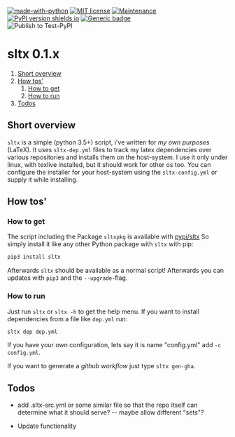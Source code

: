 [![made-with-python](https://img.shields.io/badge/Made%20with-Python-1f425f.svg)](https://www.python.org/) [![MIT license](https://img.shields.io/badge/License-MIT-blue.svg)](https://lbesson.mit-license.org/) [![Maintenance](https://img.shields.io/badge/Maintained%3F-yes-green.svg)](https://github.com/EagleoutIce/sltx/graphs/commit-activity) [![PyPI version shields.io](https://img.shields.io/pypi/v/sltx.svg)](https://pypi.python.org/pypi/sltx/)
[![Generic badge](https://img.shields.io/badge/Status-WIP-purple.svg)](https://github.com/EagleoutIce/sltx)  
![Publish to Test-PyPI](https://github.com/EagleoutIce/sltx/workflows/Publish%20to%20Test-PyPI/badge.svg)

# sltx 0.1.x

1. [Short overview](#short-overview)
2. [How tos'](#how-tos)
   1. [How to get](#how-to-get)
   2. [How to run](#how-to-run)
3. [Todos](#todos)

## Short overview

`sltx` is a simple (python 3.5+) script, i've written for *my own purposes* (LaTeX).
It uses `sltx-dep.yml` files to track my latex dependencies over various repositories and installs them on the host-system.
I use it only under linux, with texlive installed, but it should work for other os too.
You can configure the installer for your host-system using the `sltx-config.yml` or supply it while installing.

## How tos'

### How to get

The script including the Package `sltxpkg` is available with [pypi/sltx](https://pypi.org/project/sltx/)
So simply install it like any other Python package with `sltx` with pip:

```bash
pip3 install sltx
```

Afterwards `sltx` should be available as a normal script! Afterwards you can
updates with `pip3` and the `--upgrade`-flag.

### How to run

Just run `sltx` or `sltx -h` to get the help menu.
If you want to install dependencies from a file like `dep.yml` run:

```bash
sltx dep dep.yml
```

If you have your own configuration, lets say it is name "config.yml" add `-c config.yml`.

If you want to generate a *github workflow* just type `sltx gen-gha`.

## Todos

* add .sltx-src.yml or some similar file so that the repo itself can determine what it should serve? -- maybe allow different "sets"?
  
* Update functionality
  